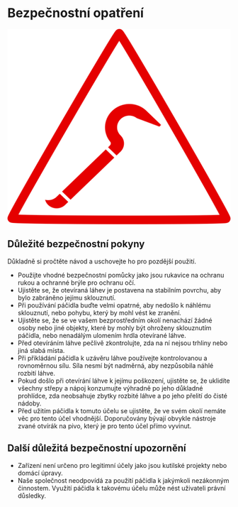 # Bezpečnostní opatření
![crowbar warning](../otvírák/assets/crowbar.png)

## Důležité bezpečnostní pokyny
Důkladně si pročtěte návod a uschovejte ho pro pozdější použití.

- Použijte vhodné bezpečnostní pomůcky jako jsou rukavice na ochranu rukou a ochranné brýle pro ochranu očí.
- Ujistěte se, že otevíraná láhev je postavena na stabilním povrchu, aby bylo zabráněno jejímu sklouznutí.
- Při používání páčidla buďte velmi opatrné, aby nedošlo k náhlému sklouznutí, nebo pohybu, který by mohl vést ke zranění.
- Ujistěte se, že se ve vašem bezprostředním okolí nenachází žádné osoby nebo jiné objekty, které by mohly být ohroženy sklouznutím páčidla, nebo nenadálým ulomením hrdla otevírané láhve.
- Před otevíráním láhve pečlivě zkontrolujte, zda na ní nejsou trhliny nebo jiná slabá místa.
- Při přikládání páčidla k uzávěru láhve používejte kontrolovanou a rovnoměrnou sílu. Síla nesmí být nadměrná, aby nezpůsobila náhlé rozbití láhve.
- Pokud došlo při otevírání láhve k jejímu poškození, ujistěte se, že uklidíte všechny střepy a nápoj konzumujte výhradně po jeho důkladné prohlídce, zda neobsahuje zbytky rozbité láhve a po jeho přelití do čisté nádoby.
- Před užitím páčidla k tomuto účelu se ujistěte, že ve svém okolí nemáte věc pro tento účel vhodnější. Doporučovány bývají obvykle nástroje zvané otvírák na pivo, který je pro tento účel přímo vyvinut.

## Další důležitá bezpečnostní upozornění
- Zařízení není určeno pro legitimní účely jako jsou kutilské projekty nebo domácí úpravy.
- Naše společnost neodpovídá za použití páčidla k jakýmkoli nezákonným činnostem. Využití páčidla k takovému účelu může nést uživateli právní důsledky.
